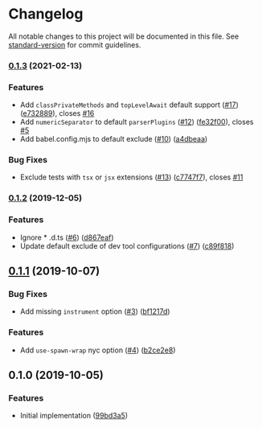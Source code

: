 # Changelog

All notable changes to this project will be documented in this file.
See [standard-version](https://github.com/conventional-changelog/standard-version) for commit
guidelines.

### [0.1.3](https://github.com/istanbuljs/schema/compare/v0.1.2...v0.1.3) (2021-02-13)

### Features

* Add `classPrivateMethods` and `topLevelAwait` default
  support ([#17](https://github.com/istanbuljs/schema/issues/17)) ([e732889](https://github.com/istanbuljs/schema/commit/e7328894ddeb61da256c1f13c2c2cc2e04f181df)),
  closes [#16](https://github.com/istanbuljs/schema/issues/16)
* Add `numericSeparator` to default
  `parserPlugins` ([#12](https://github.com/istanbuljs/schema/issues/12)) ([fe32f00](https://github.com/istanbuljs/schema/commit/fe32f002f54c61467b1c1a487081f51c85ec8d10)),
  closes [#5](https://github.com/istanbuljs/schema/issues/5)
* Add babel.config.mjs to default
  exclude ([#10](https://github.com/istanbuljs/schema/issues/10)) ([a4dbeaa](https://github.com/istanbuljs/schema/commit/a4dbeaa7045490a4d46754801ac71f5d99c9bd79))

### Bug Fixes

* Exclude tests with `tsx` or `jsx`
  extensions ([#13](https://github.com/istanbuljs/schema/issues/13)) ([c7747f7](https://github.com/istanbuljs/schema/commit/c7747f7a7df8a2b770036834af77dfd0ee445733)),
  closes [#11](https://github.com/istanbuljs/schema/issues/11)

### [0.1.2](https://github.com/istanbuljs/schema/compare/v0.1.1...v0.1.2) (2019-12-05)

### Features

* Ignore *
  .d.ts ([#6](https://github.com/istanbuljs/schema/issues/6)) ([d867eaf](https://github.com/istanbuljs/schema/commit/d867eaff6ca4abcd4301990e2bdcdf53e438e9c4))
* Update default exclude of dev tool
  configurations ([#7](https://github.com/istanbuljs/schema/issues/7)) ([c89f818](https://github.com/istanbuljs/schema/commit/c89f8185f30879bcdf8d2f1c3b7aba0ac7056fa9))

## [0.1.1](https://github.com/istanbuljs/schema/compare/v0.1.0...v0.1.1) (2019-10-07)

### Bug Fixes

* Add missing `instrument`
  option ([#3](https://github.com/istanbuljs/schema/issues/3)) ([bf1217d](https://github.com/istanbuljs/schema/commit/bf1217d))

### Features

* Add `use-spawn-wrap` nyc
  option ([#4](https://github.com/istanbuljs/schema/issues/4)) ([b2ce2e8](https://github.com/istanbuljs/schema/commit/b2ce2e8))

## 0.1.0 (2019-10-05)

### Features

* Initial implementation ([99bd3a5](https://github.com/istanbuljs/schema/commit/99bd3a5))
